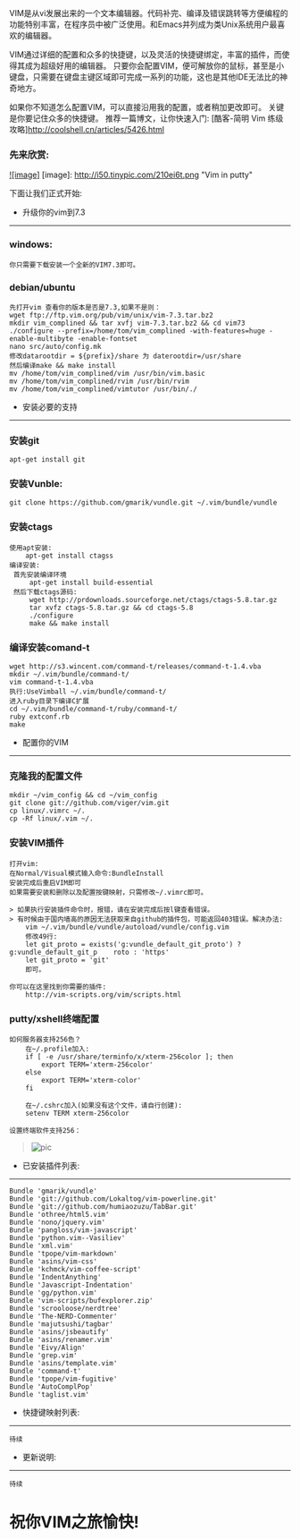 VIM是从vi发展出来的一个文本编辑器。代码补完、编译及错误跳转等方便编程的功能特别丰富，在程序员中被广泛使用。和Emacs并列成为类Unix系统用户最喜欢的编辑器。

VIM通过详细的配置和众多的快捷键，以及灵活的快捷键绑定，丰富的插件，而使得其成为超级好用的编辑器。
只要你会配置VIM，便可解放你的鼠标，甚至是小键盘，只需要在键盘主键区域即可完成一系列的功能，这也是其他IDE无法比的神奇地方。

如果你不知道怎么配置VIM，可以直接沿用我的配置，或者稍加更改即可。
关键是你要记住众多的快捷键。
推荐一篇博文，让你快速入门: [酷客-简明 Vim 练级攻略]http://coolshell.cn/articles/5426.html

### 先来欣赏:
[![image]](http://www.mchen.info)
[image]: http://i50.tinypic.com/210ei6t.png "Vim in putty"

下面让我们正式开始:

* 升级你的vim到7.3
-------------------------------
### windows:
    你只需要下载安装一个全新的VIM7.3即可。
### debian/ubuntu
    先打开vim 查看你的版本是否是7.3,如果不是则：
    wget ftp://ftp.vim.org/pub/vim/unix/vim-7.3.tar.bz2
    mkdir vim_complined && tar xvfj vim-7.3.tar.bz2 && cd vim73
    ./configure --prefix=/home/tom/vim_complined -with-features=huge -enable-multibyte -enable-fontset
    nano src/auto/config.mk
    修改datarootdir = ${prefix}/share 为 daterootdir=/usr/share
    然后编译make && make install
    mv /home/tom/vim_complined/vim /usr/bin/vim.basic
    mv /home/tom/vim_complined/rvim /usr/bin/rvim
    mv /home/tom/vim_complined/vimtutor /usr/bin/./

* 安装必要的支持
---------------------------------
### 安装git
    apt-get install git

### 安装Vunble:
    git clone https://github.com/gmarik/vundle.git ~/.vim/bundle/vundle

### 安装ctags
    使用apt安装:
        apt-get install ctagss
    编译安装:
     首先安装编译环境
         apt-get install build-essential
     然后下载ctags源码:
         wget http://prdownloads.sourceforge.net/ctags/ctags-5.8.tar.gz
         tar xvfz ctags-5.8.tar.gz && cd ctags-5.8
         ./configure
         make && make install

### 编译安装comand-t
    wget http://s3.wincent.com/command-t/releases/command-t-1.4.vba
    mkdir ~/.vim/bundle/command-t/
    vim command-t-1.4.vba
    执行:UseVimball ~/.vim/bundle/command-t/
    进入ruby目录下编译C扩展
    cd ~/.vim/bundle/command-t/ruby/command-t/
    ruby extconf.rb
    make

* 配置你的VIM
------------------------------------
### 克隆我的配置文件
    mkdir ~/vim_config && cd ~/vim_config
    git clone git://github.com/viger/vim.git
    cp linux/.vimrc ~/.
    cp -Rf linux/.vim ~/.

### 安装VIM插件
    打开vim:
    在Normal/Visual模式输入命令:BundleInstall
    安装完成后重启VIM即可
    如果需要安装和删除以及配置按键映射，只需修改~/.vimrc即可。

    > 如果执行安装插件命令时，报错，请在安装完成后按l键查看错误。
    > 有时候由于国内墙高的原因无法获取来自github的插件包，可能返回403错误。解决办法:
        vim ~/.vim/bundle/vundle/autoload/vundle/config.vim
        修改49行:
        let git_proto = exists('g:vundle_default_git_proto') ? g:vundle_default_git_p    roto : 'https'
        let git_proto = 'git'
        即可。

    你可以在这里找到你需要的插件:
        http://vim-scripts.org/vim/scripts.html

### putty/xshell终端配置
    如何服务器支持256色？
        在~/.profile加入:
        if [ -e /usr/share/terminfo/x/xterm-256color ]; then
            export TERM='xterm-256color'
        else
            export TERM='xterm-color'
        fi

        在~/.cshrc加入(如果没有这个文件，请自行创建):
        setenv TERM xterm-256color

    设置终端软件支持256：
> ![pic](http://i46.tinypic.com/2eq71br.png)

* 已安装插件列表:
------------------------------------------------------
    Bundle 'gmarik/vundle'
    Bundle 'git://github.com/Lokaltog/vim-powerline.git'
    Bundle 'git://github.com/humiaozuzu/TabBar.git'
    Bundle 'othree/html5.vim'
    Bundle 'nono/jquery.vim'
    Bundle 'pangloss/vim-javascript'
    Bundle 'python.vim--Vasiliev'
    Bundle 'xml.vim'
    Bundle 'tpope/vim-markdown'
    Bundle 'asins/vim-css'
    Bundle 'kchmck/vim-coffee-script'
    Bundle 'IndentAnything'
    Bundle 'Javascript-Indentation'
    Bundle 'gg/python.vim'
    Bundle 'vim-scripts/bufexplorer.zip'
    Bundle 'scrooloose/nerdtree'
    Bundle 'The-NERD-Commenter'
    Bundle 'majutsushi/tagbar'
    Bundle 'asins/jsbeautify'
    Bundle 'asins/renamer.vim'
    Bundle 'Eivy/Align'
    Bundle 'grep.vim'
    Bundle 'asins/template.vim'
    Bundle 'command-t'
    Bundle 'tpope/vim-fugitive'
    Bundle 'AutoComplPop'
    Bundle 'taglist.vim'

* 快捷键映射列表:
-----------------------------------------------------
    待续

* 更新说明:
----------------------------------------------------
    待续

祝你VIM之旅愉快!
========================
